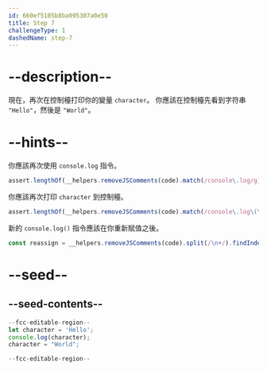 ```yaml
---
id: 660ef5105b8ba095307a0e50
title: Step 7
challengeType: 1
dashedName: step-7
---
```


# --description--

現在，再次在控制檯打印你的變量 `character`。 你應該在控制檯先看到字符串 `"Hello"`，然後是 `"World"`。

# --hints--

你應該再次使用 `console.log` 指令。

```js
assert.lengthOf(__helpers.removeJSComments(code).match(/console\.log/g), 2);
```

你應該再次打印 `character` 到控制檯。

```js
assert.lengthOf(__helpers.removeJSComments(code).match(/console\.log\(\s*character\s*\)/g), 2);
```


新的 `console.log()` 指令應該在你重新賦值之後。

```js
const reassign = __helpers.removeJSComments(code).split(/\n+/).findIndex(l => l.match(/character\s+=\s+("|')World\1/));
```

# --seed--

## --seed-contents--

```js
--fcc-editable-region--
let character = 'Hello';
console.log(character);
character = "World";

--fcc-editable-region--
```
